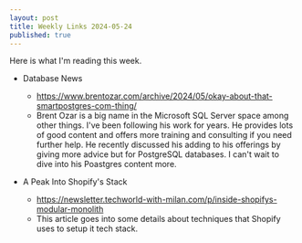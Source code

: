 ```yaml
---
layout: post
title: Weekly Links 2024-05-24
published: true
---
```


Here is what I'm reading this week.

* Database News
  * https://www.brentozar.com/archive/2024/05/okay-about-that-smartpostgres-com-thing/
  * Brent Ozar is a big name in the Microsoft SQL Server space among other things.
    I've been following his work for years.
    He provides lots of good content and offers more training and consulting if you need further help.
    He recently discussed his adding to his offerings by giving more advice but for PostgreSQL databases. I can't wait to dive into his Poastgres content more.

* A Peak Into Shopify's Stack
  * https://newsletter.techworld-with-milan.com/p/inside-shopifys-modular-monolith
  * This article goes into some details about techniques that Shopify uses to setup it tech stack.

